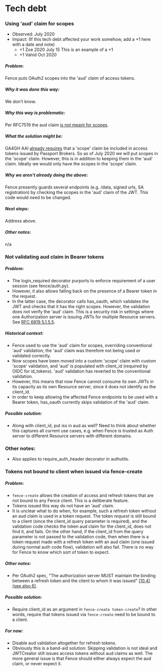 #  Tech debt

### Using 'aud' claim for scopes
- Observed: July 2020
- Impact: (If this tech debt affected your work somehow, add a +1 here with a date and note)
  - +1 Zoe 2020 July 15 This is an example of a +1
  - +1 Vahid Oct 2020

##### Problem:
Fence puts OAuth2 scopes into the 'aud' claim of access tokens.
##### Why it was done this way:
We don't know.
##### Why this way is problematic:
Per RFC7519 the aud claim [is not meant for scopes](https://tools.ietf.org/html/rfc7519#section-4.1.3).
##### What the solution might be:
GA4GH AAI [already requires](https://github.com/ga4gh/data-security/blob/master/AAI/AAIConnectProfile.md#access_token-issued-by-broker) that a 'scope' claim be included in access tokens issued by Passport Brokers. So as of July 2020 we will put scopes in the 'scope' claim. However, this is in addition to keeping them in the 'aud' claim. Ideally we would only have the scopes in the 'scope' claim.
##### Why we aren't already doing the above:
Fence presently guards several endpoints (e.g. /data, signed urls, SA registration) by checking the scopes in the 'aud' claim of the JWT. This code would need to be changed.
##### Next steps:
Address above.
##### Other notes:
n/a


### Not validating aud claim in Bearer tokens
##### Problem:
- The login_required decorator purports to enforce requirement of a user session (see fence/auth.py).
- However, it also allows falling back on the presence of a Bearer token in the request.
- In the latter case, the decorator calls has_oauth, which validates the JWT and checks that it has the right scopes. However, the validation does not verify the 'aud' claim. This is a security risk in settings where one Authorization server is issuing JWTs for multiple Resource servers. See [RFC 6819 5.1.5.5](https://tools.ietf.org/html/rfc6819#section-5.1.5.5).
##### Historical context:
- Fence used to use the 'aud' claim for scopes, overriding conventional 'aud' validation; the 'aud' claim was therefore not being used or validated correctly.
- Now scopes have been moved into a custom 'scope' claim with custom 'scope' validation, and 'aud' is populated with client_id (required by OIDC for id_tokens). 'aud' validation has reverted to the conventional validation.
- However, this means that now Fence cannot consume its own JWTs in its capacity as its own Resource server, since it does not identify as the client_id.
- In order to keep allowing the affected Fence endpoints to be used with a Bearer token, has_oauth currently skips validation of the 'aud' claim.
##### Possible solution:
- Along with client_id, put iss in aud as well? Need to think about whether this captures all current use cases, e.g. when Fence is trusted as Auth server to different Resource servers with different domains.
### Other notes:
- Also applies to require_auth_header decorator in authutils.


### Tokens not bound to client when issued via fence-create
##### Problem:
- `fence-create` allows the creation of access and refresh tokens that are not bound to any Fence client. This is a deliberate feature.
- Tokens issued this way do not have an 'aud' claim.
- It is unclear what to do when, for example, such a refresh token without an aud claim is used in a token request. The token _request_ is still bound to a client (since the client_id query parameter is required), and the validation code checks the token aud claim for the client_id, does not find it, and fails.  On the other hand, if the client_id from the query parameter is not passed to the validation code, then when there is a token request made with a refresh token _with_ an aud claim (one issued during normal auth code flow), validation will also fail.  There is no way for Fence to know which sort of token to expect.
##### Other notes:
- Per OAuth2 spec, "The authorization server MUST maintain the binding between a refresh token and the client to whom it was issued" [(10.4)](https://tools.ietf.org/html/rfc6749#section-10.4) [(see also 6)](https://tools.ietf.org/html/rfc6749#section-6).
##### Possible solution:
- Require client_id as an argument in `fence-create token-create`? In other words, require that tokens issued via `fence-create` need to be bound to a client.
##### For now:
- Disable aud validation altogether for refresh tokens.
- Obviously this is a band-aid solution: Skipping validation is not ideal and JWTCreator still issues access tokens without aud claims as well. The more general issue is that Fence should either always expect the aud claim, or never expect it.
